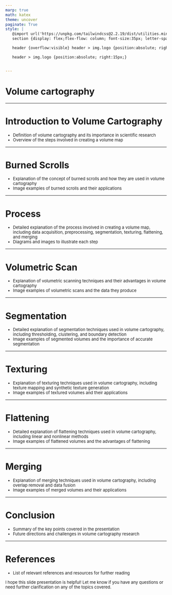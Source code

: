 ```yaml
---
marp: true
math: katex
theme: uncover
paginate: True
style: |
   @import url('https://unpkg.com/tailwindcss@2.2.19/dist/utilities.min.css');
   section {display: flex;flex-flow: column; font-size:35px; letter-spacing:1.4px;}

   header {overflow:visible} header > img.logo {position:absolute; right:15px;}

   header > img.logo {position:absolute; right:15px;}


---
```

<!-- backgroundColor: white -->
<!-- _class: lead -->

 # Volume cartography

---
<style scoped>p,li {font-size:0.92em}</style>

 # Introduction to Volume Cartography
- Definition of volume cartography and its importance in scientific research
- Overview of the steps involved in creating a volume map


---
<style scoped>p,li {font-size:0.92em}</style>

 # Burned Scrolls

- Explanation of the concept of burned scrolls and how they are used in volume cartography
- Image examples of burned scrolls and their applications

---
<style scoped>p,li {font-size:0.92em}</style>

 # Process
- Detailed explanation of the process involved in creating a volume map, including data acquisition, preprocessing, segmentation, texturing, flattening, and merging
- Diagrams and images to illustrate each step


---
<style scoped>p,li {font-size:0.92em}</style>

 # **Volumetric Scan**

- Explanation of volumetric scanning techniques and their advantages in volume cartography
- Image examples of volumetric scans and the data they produce

---
<style scoped>p,li {font-size:0.92em}</style>

 # Segmentation
- Detailed explanation of segmentation techniques used in volume cartography, including thresholding, clustering, and boundary detection
- Image examples of segmented volumes and the importance of accurate segmentation


---
<style scoped>p,li {font-size:0.92em}</style>

 # Texturing
- Explanation of texturing techniques used in volume cartography, including texture mapping and synthetic texture generation
- Image examples of textured volumes and their applications


---
<style scoped>p,li {font-size:0.92em}</style>

 # **Flattening**
- Detailed explanation of flattening techniques used in volume cartography, including linear and nonlinear methods
- Image examples of flattened volumes and the advantages of flattening


---
<style scoped>p,li {font-size:0.92em}</style>

 # Merging

- Explanation of merging techniques used in volume cartography, including overlap removal and data fusion
- Image examples of merged volumes and their applications

---
<style scoped>p,li {font-size:0.92em}</style>

 # **Conclusion**

- Summary of the key points covered in the presentation
- Future directions and challenges in volume cartography research

---
<style scoped>p,li {font-size:0.92em}</style>

 # References

- List of relevant references and resources for further reading

I hope this slide presentation is helpful! Let me know if you have any questions or need further clarification on any of the topics covered.
